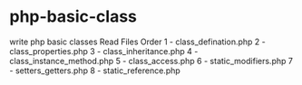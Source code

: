 # php-basic-class

write php basic classes
Read Files Order
1 - class_defination.php
2 - class_properties.php
3 - class_inheritance.php
4 - class_instance_method.php
5 - class_access.php
6 - static_modifiers.php
7 - setters_getters.php
8 - static_reference.php
